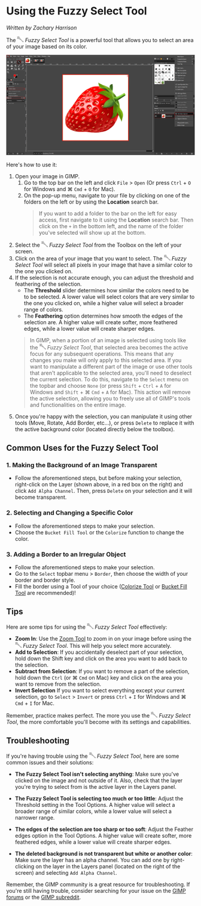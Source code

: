 # Using the Fuzzy Select Tool

*Written by Zachary Harrison*

The ![FuzzySelectTool.PNG](../images/FuzzySelectTool.PNG) *Fuzzy Select Tool* is a powerful tool that allows you to select an area of your image based on its color. 

![FuzzySelectToolOverview](../images/FuzzySelectToolOverview.png)

Here's how to use it:

1. Open your image in GIMP.
   1. Go to the top bar on the left and click `File` > `Open` (Or press `Ctrl` + `O` for Windows and ⌘ `Cmd` + `O` for Mac). 
   2. On the pop-up menu, navigate to your file by clicking on one of the folders on the left or by using the **Location** search bar.
        > If you want to add a folder to the bar on the left for easy access, first navigate to it using the **Location** search bar. Then click on the `+` in the bottom left, and the name of the folder you've selected will show up at the bottom.
2. Select the ![FuzzySelectTool.PNG](../images/FuzzySelectTool.PNG) *Fuzzy Select Tool* from the Toolbox on the left of your screen. 
3. Click on the area of your image that you want to select. The ![FuzzySelectTool.PNG](../images/FuzzySelectTool.PNG) *Fuzzy Select Tool* will select all pixels in your image that have a similar color to the one you clicked on. 
4. If the selection is not accurate enough, you can adjust the threshold and feathering of the selection. 
   - The **Threshold** slider determines how similar the colors need to be to be selected. A lower value will select colors that are very similar to the one you clicked on, while a higher value will select a broader range of colors.
   - The **Feathering** option determines how smooth the edges of the selection are. A higher value will create softer, more feathered edges, while a lower value will create sharper edges.
   > In GIMP, when a portion of an image is selected using tools like the ![FuzzySelectTool.PNG](../images/FuzzySelectTool.PNG) *Fuzzy Select Tool*, that selected area becomes the active focus for any subsequent operations. This means that any changes you make will only apply to this selected area. If you want to manipulate a different part of the image or use other tools that aren't applicable to the selected area, you'll need to deselect the current selection. To do this, navigate to the `Select` menu on the topbar and choose `None` (or press `Shift` + `Ctrl` + `A` for Windows and `Shift` + ⌘ `Cmd` + `A` for Mac). This action will remove the active selection, allowing you to freely use all of GIMP's tools and functionalities on the entire image.
5. Once you're happy with the selection, you can manipulate it using other tools (Move, Rotate, Add Border, etc...), or press `Delete` to replace it with the active background color (located directly below the toolbox).

## Common Uses for the Fuzzy Select Tool

### 1. Making the Background of an Image Transparent

- Follow the aforementioned steps, but before making your selection, right-click on the Layer (shown above, in a red box on the right) and click `Add Alpha Channel`. Then, press `Delete` on your selection and it will become transparent.

### 2. Selecting and Changing a Specific Color

- Follow the aforementioned steps to make your selection.
- Choose the `Bucket Fill Tool` or the `Colorize` function to change the color.

### 3. Adding a Border to an Irregular Object

- Follow the aforementioned steps to make your selection.
- Go to the `Select` topbar menu > `Border`, then choose the width of your border and border style. 
- Fill the border using a Tool of your choice ([Colorize Tool](../Color%20Tools/ColorizeTool.md) or [Bucket Fill Tool](../Paint%20Tools/BucketFillTool.md) are recommended)!

## Tips 

Here are some tips for using the ![FuzzySelectTool.PNG](../images/FuzzySelectTool.PNG) *Fuzzy Select Tool* effectively:

- **Zoom In**: Use the [Zoom Tool](../Other/ZoomTool.md) to zoom in on your image before using the ![FuzzySelectTool.PNG](../images/FuzzySelectTool.PNG) *Fuzzy Select Tool*. This will help you select more accurately.
- **Add to Selection**: If you accidentally deselect part of your selection, hold down the Shift key and click on the area you want to add back to the selection.
- **Subtract from Selection**: If you want to remove a part of the selection, hold down the `Ctrl` (or ⌘ `Cmd` on Mac) key and click on the area you want to remove from the selection.
- **Invert Selection** If you want to select everything except your current selection, go to `Select` > `Invert` or press `Ctrl` + `I` for Windows and ⌘ `Cmd` + `I` for Mac.

Remember, practice makes perfect. The more you use the ![FuzzySelectTool.PNG](../images/FuzzySelectTool.PNG) *Fuzzy Select Tool*, the more comfortable you'll become with its settings and capabilities.

## Troubleshooting

If you're having trouble using the ![FuzzySelectTool.PNG](../images/FuzzySelectTool.PNG) *Fuzzy Select Tool*, here are some common issues and their solutions:

- **The Fuzzy Select Tool isn't selecting anything**: Make sure you've clicked on the image and not outside of it. Also, check that the layer you're trying to select from is the active layer in the Layers panel.

- **The Fuzzy Select Tool is selecting too much or too little**: Adjust the Threshold setting in the Tool Options. A higher value will select a broader range of similar colors, while a lower value will select a narrower range.

- **The edges of the selection are too sharp or too soft**: Adjust the Feather edges option in the Tool Options. A higher value will create softer, more feathered edges, while a lower value will create sharper edges.

- **The deleted background is not transparent but white or another color**: Make sure the layer has an alpha channel. You can add one by right-clicking on the layer in the Layers panel (located on the right of the screen) and selecting `Add Alpha Channel`. 

Remember, the GIMP community is a great resource for troubleshooting. If you're still having trouble, consider searching for your issue on the [GIMP forums](https://www.gimp-forum.net/) or the [GIMP subreddit](https://www.reddit.com/r/GIMP/).